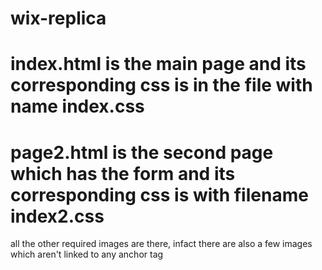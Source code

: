 # wix-replica
# index.html is the main page and its corresponding css is in the file with name index.css
# page2.html is the second page which has the form and its corresponding css is with filename index2.css
all the other required images are there, infact there are also a few images which aren't linked to any anchor tag
